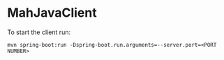 # MahJavaClient

To start the client run:
```
mvn spring-boot:run -Dspring-boot.run.arguments=--server.port=<PORT NUMBER>
```